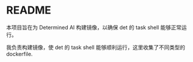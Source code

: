 # README

本项目旨在为 Determined AI 构建镜像，以确保 det 的 task shell 能够正常运行。

我负责构建镜像，使 det 的 task shell 能够顺利运行，这里收集了不同类型的dockerfile.





